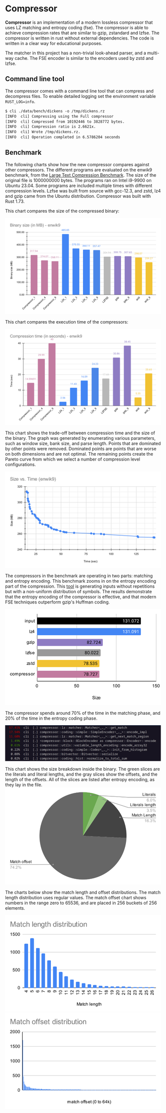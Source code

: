 # Compressor

**Compressor** is an implementation of a modern lossless compressor that uses LZ
matching and entropy coding (fse). The compressor is able to achieve
compression rates that are similar to gzip, zstandard and lzfse.
The compressor is written in rust without external dependencies. The code is
written in a clear way for educational purposes.

The matcher in this project has a non-trivial look-ahead parser, and a multi-way
cache. The FSE encoder is similar to the encoders used by zstd and lzfse.

## Command line tool

The compressor comes with a command line tool that can compress and decompress
files. To enable detailed logging set the environment variable `RUST_LOG=info`.

```txt
$ cli ./data/bench/dickens -o /tmp/dickens.rz
[INFO  cli] Compressing using the Full compressor
[INFO  cli] Compressed from 10192446 to 3828772 bytes.
[INFO  cli] Compression ratio is 2.6621x.
[INFO  cli] Wrote /tmp/dickens.rz.
[INFO  cli] Operation completed in 6.5786204 seconds
```

## Benchmark

The following charts show how the new compressor compares against other
compressors. The different programs are evaluated on the enwik9 benchmark, from
the [Large Text Compression Benchmark](https://mattmahoney.net/dc/text.html).
The size of the original file is 1000000000 bytes. The programs ran on Intel
i9-9900 on Ubuntu 23.04. Some programs are included multiple times with
different compression levels. Lzfse was built from source with gcc-12.3, and
zstd, lz4 and gzip came from the Ubuntu distribution. Compressor was built with
Rust 1.73.

This chart compares the size of the compressed binary:

![Size Chart](docs/size.svg)

This chart compares the execution time of the compressors:

![Time Chart](docs/time.svg)

This chart shows the trade-off between compression time and the size of the
binary. The graph was generated by enumerating various parameters, such as
window size, bank size, and parse length. Points that are dominated by other
points were removed. Dominated points are points that are worse on both
dimensions and are not optimal. The remaining points create the Pareto curve
from which we select a number of compression level configurations.

![Pareto Chart](docs/pareto.svg)

The compressors in the benchmark are operating in two parts: matching and
entropy encoding. This benchmark zooms in on the entropy encoding part of the
compression.  This [tool](scripts/gen_sharp_input.py) is generating inputs
without repetitions but with a non-uniform distribution of symbols. The results
demonstrate that the entropy encoding of the compressor is effective, and
that modern FSE techniques outperform gzip's Huffman coding.

![FSE Chart](docs/fse.svg)

The compressor spends around 70% of the time in the matching phase, and 20% of
the time in the entropy coding phase.

![Time breakdown](docs/prof.png)

This chart shows the size breakdown inside the binary. The green slices are the
literals and literal lengths, and the gray slices show the offsets, and the
length of the offsets. All of the slices are listed after entropy encoding, as
they lay in the file.
![size breakdown](docs/sizebreakdown.svg)

The charts below show the match length and offset distributions. The match
length distribution uses regular values. The match offset chart shows numbers in
the range zero to 65536, and are placed in 256 buckets of 256 elements.

![Match length distribution](docs/matlen.svg) ![Match offsets distribution](docs/matoff.svg)
